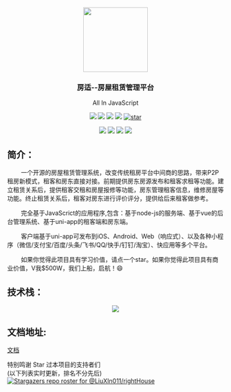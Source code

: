 <h1 align="center">
  <img src="/assets/img/logo.png" width="150"/>
</h1>
<h3 align="center">房适--房屋租赁管理平台</h3>
<p align="center">All In JavaScript</p>
<p align="center">
  <a href="https://github.com/LiuXIn011/rightHouse"><img src="https://img.shields.io/github/languages/top/LiuXIn011/rightHouse"></a>
  <a href="https://github.com/LiuXIn011/rightHouse"><img src="https://img.shields.io/badge/license-MIT-green"></a>
  <a href="https://github.com/LiuXIn011/rightHouse"><img src="https://img.shields.io/github/last-commit/LiuXIn011/rightHouse"></a>
  <a href="https://github.com/LiuXIn011/rightHouse"><img src="https://img.shields.io/github/stars/LiuXIn011/rightHouse.svg"></a>
  <a href='https://gitee.com/liuxin0128/right-house/stargazers'><img src='https://gitee.com/liuxin0128/right-house/badge/star.svg?theme=dark' alt='star'></img></a>
</p>
<p align="center">
  <a href="https://github.com/LiuXIn011/rightHouse"><img src="https://img.shields.io/badge/Vue-3.0%2B-brightgreen.svg"></a>
  <a href="https://github.com/LiuXIn011/rightHouse"><img src="https://img.shields.io/badge/NodeJs-8%2B-brightgreen.svg"></a>
  <a href="https://github.com/LiuXIn011/rightHouse"><img src="https://img.shields.io/badge/Npm-6.1.0%2B-brightgreen.svg"></a>
  <a href="https://github.com/LiuXIn011/rightHouse"><img src="https://img.shields.io/badge/MySQL-5.7%2B-brightgreen.svg"></a>
</p>

## 简介：
<p style="text-indent: 2rem;">
一个开源的房屋租赁管理系统，改变传统租房平台中间商的思路，带来P2P租房新模式，租客和房东直接对接。前期提供房东房源发布和租客求租等功能。建立租赁关系后，提供租客交租和房屋报修等功能，房东管理租客信息，维修房屋等功能。终止租赁关系后，租客对房东进行评价评分，提供给后来租客做参考。
</p>
<p style="text-indent: 2rem;">
完全基于JavaScrict的应用程序,包含：基于node-js的服务端、基于vue的后台管理系统、基于uni-app的租客端和房东端。
</p>
<p style="text-indent: 2rem;">
客户端基于uni-app可发布到iOS、Android、Web（响应式）、以及各种小程序（微信/支付宝/百度/头条/飞书/QQ/快手/钉钉/淘宝）、快应用等多个平台。
</p>
<p style="text-indent: 2rem;">如果你觉得此项目具有学习价值，请点一个star。如果你觉得此项目具有商业价值，V我$500W，我们上船，启航！😄</p>

## 技术栈：

<p align="center">
  <img src="/assets/img/technology.png"/>
</p>

## 文档地址:
<!-- [Github](https://liuxin011.github.io/RH-doc-release/) -->
[文档](http://8.130.92.178:8888/RH-doc-release/)

特别鸣谢 Star 过本项目的支持者们  
(以下列表实时更新，排名不分先后)  
[![Stargazers repo roster for @LiuXIn011/rightHouse](https://reporoster.com/stars/LiuXIn011/rightHouse)](https://github.com/LiuXIn011/rightHouse/stargazers)
